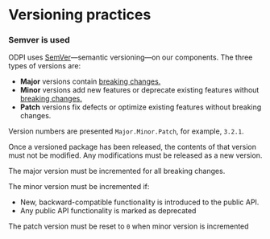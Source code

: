 # Versioning practices

### Semver is used

ODPI uses [SemVer](https://semver.org/)—semantic versioning—on our components. The three types of versions are:

* **Major** versions contain [breaking changes.](breaking-changes.md)
* **Minor** versions add new features or deprecate existing features without [breaking changes.](breaking-changes.md)
* **Patch** versions fix defects or optimize existing features without breaking changes.

Version numbers are presented `Major.Minor.Patch`, for example, `3.2.1`.



Once a versioned package has been released, the contents of that version must not be modified. Any modifications must be released as a new version.

The major version must be incremented for all breaking changes.

The minor version must be incremented if:

* New, backward-compatible functionality is introduced to the public API.
* Any public API functionality is marked as deprecated

The patch version must be reset to `0` when minor version is incremented

